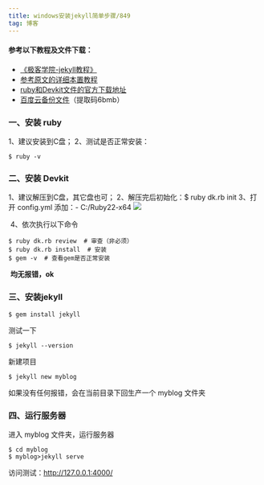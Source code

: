 ```yaml
---
title: windows安装jekyll简单步骤/849 
tag: 博客 
---
```

#### **参考以下教程及文件下载：**
* [《极客学院-jekyll教程》](http://wiki.jikexueyuan.com/project/jekyll/usage.html)
* [参考原文的详细本置教程](https://blog.csdn.net/mouday/article/details/79300135)
* [ruby和Devkit文件的官方下载地址](https://rubyinstaller.org/downloads)
* [百度云备份文件](https://pan.baidu.com/s/17JZiIJNcRotmPAVObK16ew)（提取码6bmb）

### 一、安装 ruby 

1、建议安装到C盘；
2、测试是否正常安装：

```
$ ruby -v
```

### 二、安装 Devkit 

1、建议解压到C盘，其它盘也可；
2、解压完后初始化：$ ruby dk.rb init
3、打开 config.yml 添加：- C:/Ruby22-x64
	![](https://img-blog.csdn.net/20180209163453119?watermark/2/text/aHR0cDovL2Jsb2cuY3Nkbi5uZXQvbW91ZGF5/font/5a6L5L2T/fontsize/400/fill/I0JBQkFCMA==/dissolve/70)

​	4、依次执行以下命令

```
$ ruby dk.rb review  # 审查（非必须）
$ ruby dk.rb install  # 安装
$ gem -v  # 查看gem是否正常安装
```

​	**均无报错，ok**

###  三、安装jekyll

```
$ gem install jekyll
```

测试一下

```
$ jekyll --version
```

新建项目

```
$ jekyll new myblog
```

如果没有任何报错，会在当前目录下回生产一个 myblog 文件夹

### 四、运行服务器

进入 myblog 文件夹，运行服务器

```
$ cd myblog
$ myblog>jekyll serve
```

访问测试：http://127.0.0.1:4000/